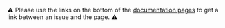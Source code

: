 ⚠ Please use the links on the bottom of the [documentation pages](https://azurebi-docs.jppp.org) to get a link between an issue and the page. ⚠